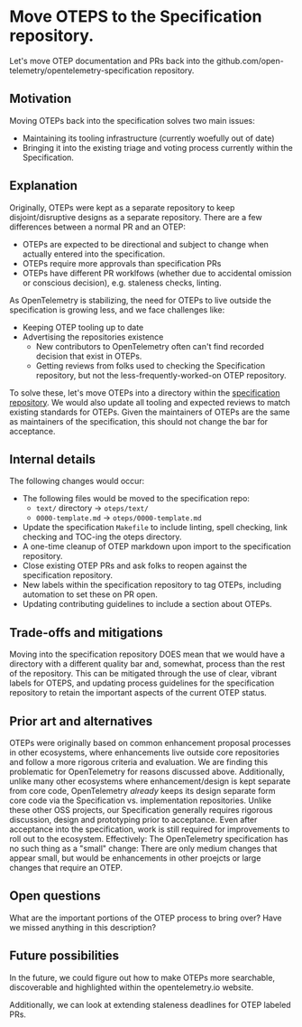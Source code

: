 # Move OTEPS to the Specification repository.

Let's move OTEP documentation and PRs back into the github.com/open-telemetry/opentelemetry-specification repository.

## Motivation

Moving OTEPs back into the specification solves two main issues:

- Maintaining its tooling infrastructure (currently woefully out of date)
- Bringing it into the existing triage and voting process currently within the
  Specification.

## Explanation

Originally, OTEPs were kept as a separate repository to keep disjoint/disruptive designs as a separate repository.  There are a few differences between a normal PR and an OTEP:

- OTEPs are expected to be directional and subject to change when actually entered into the specification.
- OTEPs require more approvals than specification PRs
- OTEPs have different PR worklfows (whether due to accidental omission or conscious decision), e.g. staleness checks, linting.

As OpenTelemetry is stabilizing, the need for OTEPs to live outside the specification is growing less, and we face challenges like:

- Keeping OTEP tooling up to date
- Advertising the repositories existence
  - New contributors to OpenTelemetry often can't find recorded decision that exist in OTEPs.
  - Getting reviews from folks used to checking the Specification repository, but not the less-frequently-worked-on OTEP repository.

To solve these, let's move OTEPs into a directory within the [specification repository](github.com/open-telemetry/opentelemetry-specification).
We would also update all tooling and expected reviews to match existing standards for OTEPs.  Given the maintainers of OTEPs are the same as
maintainers of the specification, this should not change the bar for acceptance.

## Internal details

The following changes would occur:

- The following files would be moved to the specification repo:
  - `text/` directory -> `oteps/text/`
  - `0000-template.md` -> `oteps/0000-template.md`
- Update the specification `Makefile` to include linting, spell checking, link checking and TOC-ing the oteps directory.
- A one-time cleanup of OTEP markdown upon import to the specification repository.
- Close existing OTEP PRs and ask folks to reopen against the specification repository.
- New labels within the specification repository to tag OTEPs, including automation to set these on PR open.
- Updating contributing guidelines to include a section about OTEPs.

## Trade-offs and mitigations

Moving into the specification repository DOES mean that we would have a directory with a different quality bar and, somewhat, process than the rest of the repository.
This can be mitigated through the use of clear, vibrant labels for OTEPS, and updating process guidelines for the specification repository to retain the important
aspects of the current OTEP status.

## Prior art and alternatives

OTEPs were originally based on common enhancement proposal processes in other ecosystems, where enhancements live outside core repositories and follow a more rigorous criteria and evaluation. We are finding this
problematic for OpenTelemetry for reasons discussed above. Additionally, unlike many other ecosystems where enhancement/design is kept separate from core code, OpenTelemetry *already* keeps its design separate
form core code via the Specification vs. implementation repositories. Unlike these other OSS projects, our Specification generally requires rigorous discussion, design and prototyping prior to acceptance.  Even
after acceptance into the specification, work is still required for improvements to roll out to the ecosystem. Effectively: The OpenTelemetry specification has no such thing as a "small" change: There are only medium changes that appear small, but would be enhancements in other proejcts or large changes that require an OTEP.

## Open questions

What are the important portions of the OTEP process to bring over? Have we missed anything in this description?

## Future possibilities

In the future, we could figure out how to make OTEPs more searchable, discoverable and highlighted within the opentelemetry.io website.

Additionally, we can look at extending staleness deadlines for OTEP labeled PRs.
